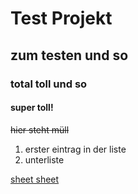 # Test Projekt
## zum testen und so
### total toll und so
#### super toll!

~~hier steht müll~~

1. erster eintrag in der liste
  1. unterliste
  
[sheet sheet](https://github.com/adam-p/markdown-here/wiki/Markdown-Cheatsheet)



